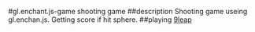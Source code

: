 #gl.enchant.js-game
shooting game
##description
Shooting game useing gl.enchan.js.
Getting score if hit sphere.
##playing
[9leap](http://9leap.net/games/2678 "space shooting")


